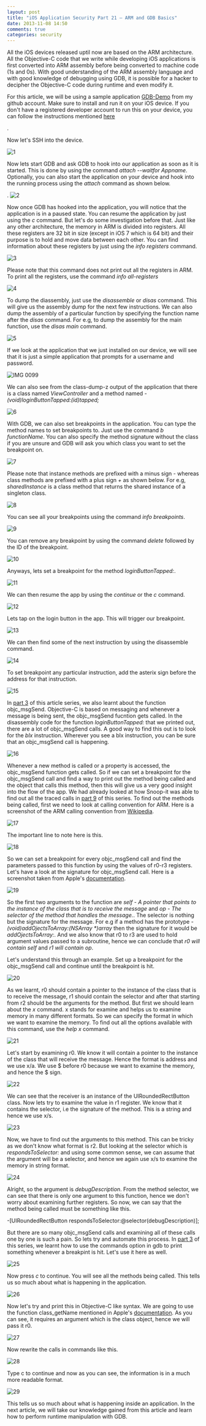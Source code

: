 ```yaml
---
layout: post
title: "iOS Application Security Part 21 – ARM and GDB Basics"
date: 2013-11-08 14:50
comments: true
categories: security
---
```


All the iOS devices released uptil now are based on the ARM architecture. All the Objective-C code that we write while developing iOS applications is first converted into ARM assembly before being converted to machine code (1s and 0s). With good understanding of the ARM assembly language and with good knowledge of debugging using GDB, it is possible for a hacker to decipher the Objective-C code during runtime and even modify it.

For this article, we will be using a sample application [GDB-Demo](https://github.com/prateek147/gdb-demo) from my github account. Make sure to install and run it on your iOS device. If you don't have a registered developer account to run this on your device, you can follow the instructions mentioned [here](http://highaltitudehacks.com/2013/07/25/ios-application-security-part-7-installing-and-running-custom-applications-on-device-without-a-registered-developer-account)

<!-- more -->

.

Now let's SSH into the device.

![1]({{site.baseurl}}/images/posts/ios21/1.png) 

Now lets start GDB and ask GDB to hook into our application as soon as it is started. This is done by using the command _attach --waitfor Appname_. Optionally, you can also start the application on your device and hook into the running process using the _attach_ command as shown below.

. ![2]({{site.baseurl}}/images/posts/ios21/2.png)

Now once GDB has hooked into the application, you will notice that the application is in a paused state. You can resume the application by just using the _c_ command. But let's do some investigation before that. Just like any other architecture, the memory in ARM is divided into registers. All these registers are 32 bit in size (except in iOS 7 which is 64 bit) and their purpose is to hold and move data between each other. You can find information about these registers by just using the _info registers_ command.

![3]({{site.baseurl}}/images/posts/ios21/3.png)

Please note that this command does not print out all the registers in ARM. To print all the registers, use the command _info all-registers_

![4]({{site.baseurl}}/images/posts/ios21/4.png)

To dump the diassembly, just use the _disassemble_ or _disas_ command. This will give us the assembly dump for the next few instructions. We can also dump the assembly of a particular function by specifying the function name after the _disas_ command. For e.g, to dump the assembly for the main function, use the _disas main_ command.

![5]({{site.baseurl}}/images/posts/ios21/5.png)

If we look at the application that we just installed on our device, we will see that it is just a simple application that prompts for a username and password.

![IMG 0099]({{site.baseurl}}/images/posts/ios21/IMG_0099.PNG)

We can also see from the class-dump-z output of the application that there is a class named _ViewController_ and a method named _-(void)loginButtonTapped:(id)tapped;_

![6]({{site.baseurl}}/images/posts/ios21/6.png)

With GDB, we can also set breakpoints in the application. You can type the method names to set breakpoints to. Just use the command _b functionName_. You can also specify the method signature without the class if you are unsure and GDB will ask you which class you want to set the breakpoint on.

![7]({{site.baseurl}}/images/posts/ios21/7.png)

Please note that instance methods are prefixed with a minus sign _-_ whereas class methods are prefixed with a plus sign _+_ as shown below. For e.g, _sharedInstance_ is a class method that returns the shared instance of a singleton class.

![8]({{site.baseurl}}/images/posts/ios21/8.png)

You can see all your breakpoints using the command _info breakpoints_.

![9]({{site.baseurl}}/images/posts/ios21/9.png)

You can remove any breakpoint by using the command _delete_ followed by the ID of the breakpoint.

![10]({{site.baseurl}}/images/posts/ios21/10.png)

Anyways, lets set a breakpoint for the method _loginButtonTapped:_.

![11]({{site.baseurl}}/images/posts/ios21/11.png)

We can then resume the app by using the _continue_ or the _c_ command.

![12]({{site.baseurl}}/images/posts/ios21/12.png)

Lets tap on the login button in the app. This will trigger our breakpoint.

![13]({{site.baseurl}}/images/posts/ios21/13.png)

We can then find some of the next instruction by using the disassemble command.

![14]({{site.baseurl}}/images/posts/ios21/14.png)

To set breakpoint any particular instruction, add the asterix sign before the address for that instruction.

![15]({{site.baseurl}}/images/posts/ios21/15.png)

In [part 3](http://highaltitudehacks.com/2013/06/16/ios-application-security-part-3-understanding-the-objective-c-runtime/) of this article series, we also learnt about the function objc_msgSend. Objective-C is based on messaging and whenever a message is being sent, the objc_msgSend fucntion gets called. In the disassembly code for the function _loginButtonTapped:_ that we printed out, there are a lot of objc_msgSend calls. A good way to find this out is to look for the _blx_ instruction. Wherever you see a blx instruction, you can be sure that an objc_msgSend call is happening.

![16]({{site.baseurl}}/images/posts/ios21/16.png)

Whenever a new method is called or a property is accessed, the objc_msgSend function gets called. So if we can set a breakpoint for the objc_msgSend call and find a way to print out the method being called and the object that calls this method, then this will give us a very good insight into the flow of the app. We had already looked at how Snoop-it was able to find out all the traced calls in [part 9](http://highaltitudehacks.com/2013/08/20/ios-application-security-part-9-analyzing-security-of-ios-applications-using-snoop-it) of this series. To find out the methods being called, first we need to look at calling convention for ARM. Here is a screenshot of the ARM calling convention from [Wikipedia](http://en.wikipedia.org/wiki/Calling_convention).

![17]({{site.baseurl}}/images/posts/ios21/17.png)

The important line to note here is this.

![18]({{site.baseurl}}/images/posts/ios21/18.png)

So we can set a breakpoint for every objc_msgSend call and find the parameters passed to this function by using the values of r0-r3 registers. Let's have a look at the signature for objc_msgSend call. Here is a screenshot taken from Apple's [documentation](https://developer.apple.com/library/mac/documentation/cocoa/reference/objcruntimeref/Reference/reference.html#//apple_ref/c/func/objc_msgSend).

![19]({{site.baseurl}}/images/posts/ios21/19.png)

So the first two arguments to the function are _self - A pointer that points to the instance of the class that is to receive the message_ and _op - The selector of the method that handles the message._. The selector is nothing but the signature for the message. For e.g if a method has the prototype _-(void)addOjectsToArray:(NSArray *)array_ then the signature for it would be _addOjectsToArray:_. And we also know that r0 to r3 are used to hold argument values passed to a subroutine, hence we can conclude that _r0 will contain self_ and _r1 will contain op_.

Let's understand this through an example. Set up a breakpoint for the objc_msgSend call and continue until the breakpoint is hit.

![20]({{site.baseurl}}/images/posts/ios21/20.png)

As we learnt, r0 should contain a pointer to the instance of the class that is to receive the message, r1 should contain the selector and after that starting from r2 should be the arguments for the method. But first we should learn about the _x_ command. x stands for examine and helps us to examine memory in many different formats. So we can specify the format in which we want to examine the memory. To find out all the options available with this command, use the _help x_ command.

![21]({{site.baseurl}}/images/posts/ios21/21.png)

Let's start by examining r0\. We know it will contain a pointer to the instance of the class that will receive the message. Hence the format is address and we use x/a. We use $ before r0 because we want to examine the memory, and hence the $ sign.

![22]({{site.baseurl}}/images/posts/ios21/22.png)

We can see that the receiver is an instance of the UIRoundedRectButton class. Now lets try to examine the value in r1 register. We know that it contains the selector, i.e the signature of the method. This is a string and hence we use x/s.

![23]({{site.baseurl}}/images/posts/ios21/23.png)

Now, we have to find out the arguments to this method. This can be tricky as we don't know what format is r2\. But looking at the selector which is _respondsToSelector:_ and using some common sense, we can assume that the argument will be a selector, and hence we again use x/s to examine the memory in string format.

![24]({{site.baseurl}}/images/posts/ios21/24.png)

Alright, so the argument is _debugDescription_. From the method selector, we can see that there is only one argument to this function, hence we don't worry about examining further registers. So now, we can say that the method being called must be something like this.

-[UIRoundedRectButton respondsToSelector:@selector(debugDescription)];

But there are so many objc_msgSend calls and examining all of these calls one by one is such a pain. So lets try and automate this process. In [part 3](http://highaltitudehacks.com/2013/06/16/ios-application-security-part-3-understanding-the-objective-c-runtime/) of this series, we learnt how to use the commands option in gdb to print something whenever a breakpint is hit. Let's use it here as well.

![25]({{site.baseurl}}/images/posts/ios21/25.png)

Now press _c_ to continue. You will see all the methods being called. This tells us so much about what is happening in the application.

![26]({{site.baseurl}}/images/posts/ios21/26.png)

Now let's try and print this in Objective-C like syntax. We are going to use the function class_getName mentioned in Apple's [documentation](https://developer.apple.com/library/mac/documentation/cocoa/reference/objcruntimeref/Reference/reference.html#//apple_ref/c/func/objc_msgSend). As you can see, it requires an argument which is the class object, hence we will pass it r0.

![27]({{site.baseurl}}/images/posts/ios21/27.png)

Now rewrite the calls in commands like this.

![28]({{site.baseurl}}/images/posts/ios21/28.png)

Type c to continue and now as you can see, the information is in a much more readable format.

![29]({{site.baseurl}}/images/posts/ios21/29.png)

This tells us so much about what is happening inside an application. In the next article, we will take our knowledge gained from this article and learn how to perform runtime manipulation with GDB.